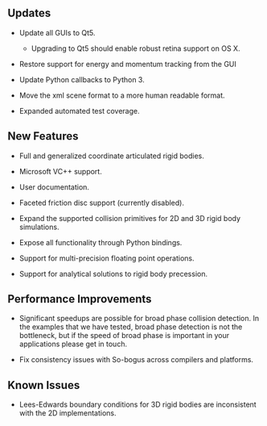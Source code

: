 Updates
-------

* Update all GUIs to Qt5.

  * Upgrading to Qt5 should enable robust retina support on OS X.

* Restore support for energy and momentum tracking from the GUI

* Update Python callbacks to Python 3.

* Move the xml scene format to a more human readable format.

* Expanded automated test coverage.

New Features
------------

* Full and generalized coordinate articulated rigid bodies.

* Microsoft VC++ support.

* User documentation.

* Faceted friction disc support (currently disabled).

* Expand the supported collision primitives for 2D and 3D rigid body simulations.

* Expose all functionality through Python bindings.

* Support for multi-precision floating point operations.

* Support for analytical solutions to rigid body precession.

Performance Improvements
------------------------

* Significant speedups are possible for broad phase collision detection. In the examples that we have tested, broad phase detection is not the bottleneck, but if the speed of broad phase is important in your applications please get in touch.

* Fix consistency issues with So-bogus across compilers and platforms.

Known Issues
------------

* Lees-Edwards boundary conditions for 3D rigid bodies are inconsistent with the 2D implementations.
